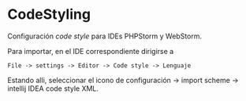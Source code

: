 # CodeStyling

Configuración _code style_ para IDEs PHPStorm y WebStorm. 

Para importar, en el IDE correspondiente dirigirse a 
    
    File -> settings -> Editor -> Code style -> Lenguaje

Estando alli, seleccionar el icono de configuración -> import scheme -> intellij IDEA code style XML.
